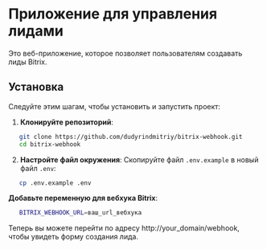 # Приложение для управления лидами

Это веб-приложение, которое позволяет пользователям создавать лиды Bitrix. 

## Установка

Следуйте этим шагам, чтобы установить и запустить проект:

1. **Клонируйте репозиторий**:
```bash
   git clone https://github.com/dudyrindmitriy/bitrix-webhook.git
   cd bitrix-webhook
```
2. **Настройте файл окружения**:
   Скопируйте файл `.env.example` в новый файл `.env`:
```bash
   cp .env.example .env
```
   **Добавьте переменную для вебхука Bitrix**:
```bash
   BITRIX_WEBHOOK_URL=ваш_url_вебхука
```

Теперь вы можете перейти по адресу http://your_domain/webhook, чтобы увидеть форму создания лида.